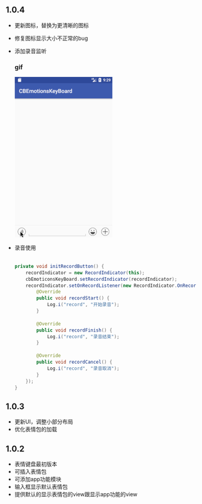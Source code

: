 ## 1.0.4
 * 更新图标，替换为更清晰的图标
 * 修复图标显示大小不正常的bug
 * 添加录音监听

    ### gif
    ![gif](/update/1.0.4/1.0.4.gif)
 * 录音使用

    ```java

    private void initRecordButton() {
        recordIndicator = new RecordIndicator(this);
        cbEmoticonsKeyBoard.setRecordIndicator(recordIndicator);
        recordIndicator.setOnRecordListener(new RecordIndicator.OnRecordListener() {
            @Override
            public void recordStart() {
                Log.i("record", "开始录音");
            }

            @Override
            public void recordFinish() {
                Log.i("record", "录音结束");
            }

            @Override
            public void recordCancel() {
                Log.i("record", "录音取消");
            }
        });
    }
    ```

## 1.0.3
 * 更新UI，调整小部分布局
 * 优化表情包的加载
## 1.0.2
 * 表情键盘最初版本
 * 可插入表情包
 * 可添加app功能模块
 * 输入框显示默认表情包
 * 提供默认的显示表情包的view跟显示app功能的view